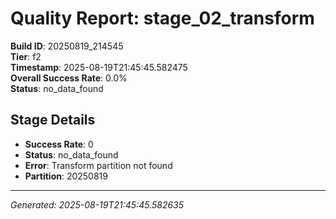 # Quality Report: stage_02_transform

**Build ID**: 20250819_214545  
**Tier**: f2  
**Timestamp**: 2025-08-19T21:45:45.582475  
**Overall Success Rate**: 0.0%  
**Status**: no_data_found

## Stage Details

- **Success Rate**: 0
- **Status**: no_data_found
- **Error**: Transform partition not found
- **Partition**: 20250819

---
*Generated: 2025-08-19T21:45:45.582635*
